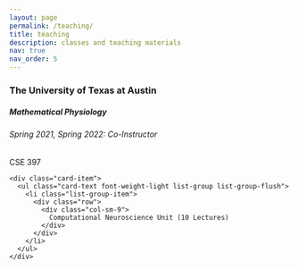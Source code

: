 ```yaml
---
layout: page
permalink: /teaching/
title: teaching
description: classes and teaching materials
nav: true
nav_order: 5
---
```


### The University of Texas at Austin

<div class="card mt-3">
  <div class="p-3">
    <div class="row">
      <div class="col-sm-10">
        <h5 class="card-title">Mathematical Physiology</h5>
        <h6 class="card-subtitle font-italic">Spring 2021, Spring 2022: Co-Instructor</h6>
      </div>
      <div class="col-sm-2 text-sm-right">
        <span class="badge">
          CSE 397
        </span>
      </div>
    </div>

    <div class="card-item">
      <ul class="card-text font-weight-light list-group list-group-flush">
        <li class="list-group-item">
          <div class="row">
            <div class="col-sm-9">
              Computational Neuroscience Unit (10 Lectures)
            </div>
          </div>
        </li>
      </ul>
    </div>
  </div>
</div>
